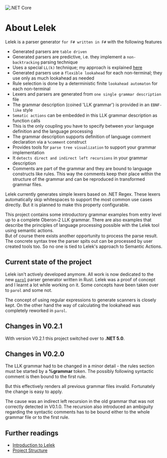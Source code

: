 <!-- markdownlint-disable first-line-h1 -->
![.NET Core](https://github.com/jsinger67/Lelek/workflows/.NET/badge.svg)
<!-- markdownlint-enable first-line-h1 -->
# About Lelek

Lelek is a parser generator `for F# written in F#` with the following features

* Generated parsers are `table driven`
* Generated parsers are predictive, i.e. they implement a `non-backtracking` parsing technique
* Uses a special `LL(k)` technique; my approach is explained [here](docs/Approach.md)
* Generated parsers use a `flexible lookahead` for each non-terminal; they use only as much lookahead as needed
* Rule selection is done by a deterministic finite `lookahead automaton` for each non-terminal
* Lexers and parsers are generated from `one single grammar description` file
* The grammar description (coined 'LLK grammar') is provided in an `EBNF-like` style
* `Sematic actions` can be embedded in this LLK grammar description as function calls
* This is the only coupling you have to specify between your language definition and the language processing
* The grammar description supports definition of language comment declaration via a `%comment` construct
* Provides tools for `parse tree visualization` to support your grammar implementation
* It `detects direct and indirect left recursions` in your grammar description
* Comments are part of the grammar and they are bound to language constructs like rules. This way the comments keep their place within the structure of the grammar and can be reproduced in transformed grammar files.

Lelek currently generates simple lexers based on .NET Regex. These lexers automatically skip whitespaces to support the most common use cases directly. But it is planned to make this property configurable.

This project contains some introductory grammar examples from entry level up to a complete Oberon-2 LLK grammar.
There are also examples that describe the principles of language processing possible with the Lelek tool using semantic actions.  
But of course there exists another opportunity to process the parse result.
The concrete syntax tree the parser spits out can be processed by user created tools too. So no one is tied to Lelek's approach to Semantic Actions.

## Current state of the project

Lelek isn't actively developed anymore. All work is now dedicated to the new [`parol`](https://github.com/jsinger67/parol) parser generator written in Rust.
Lelek was a proof of concept and I learnt a lot while working on it. Some concepts have been taken over to `parol` and some not.

The concept of using regular expressions to generate scanners is closely kept. On the other hand the way of calculating the lookahead was completely reworked in `parol`.

## Changes in V0.2.1

With version V0.2.1 this project switched over to **.NET 5.0**.

## Changes in V0.2.0

The LLK grammar had to be changed in a minor detail - the rules section must be started by a **%grammar** token. The possibly following syntactic comment is then bound to the first rule.

But this effectively renders all previous grammar files invalid.
Fortunately the change is easy to apply.

The cause was an indirect left recursion in the old grammar that was not correctly detected in V0.1.0. The recursion also introduced an ambiguity regarding the syntactic comments has to be bound either to the whole grammar file or to the first rule.

## Further readings

* [Introduction to Lelek](docs/Introduction.md)
* [Project Structure](src/ProjectStructure.md)
